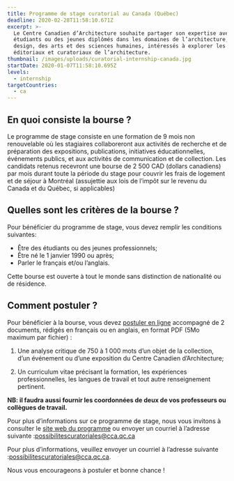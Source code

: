 ```yaml
---
title: Programme de stage curatorial au Canada (Québec)
deadline: 2020-02-28T11:58:10.671Z
excerpt: >-
  Le Centre Canadien d’Architecture souhaite partager son expertise avec des
  étudiants ou des jeunes diplômés dans les domaines de l’architecture, du
  design, des arts et des sciences humaines, intéressés à explorer les aspects
  éditoriaux et curatoriaux de l’architecture.
thumbnail: /images/uploads/curatorial-internship-canada.jpg
startDate: 2020-01-07T11:58:10.695Z
levels:
  - internship
targetCountries:
  - ca
---
```

## En quoi consiste la bourse ?

Le programme de stage consiste en une formation de 9 mois non renouvelable où les stagiaires collaboreront aux activités de recherche et de préparation des expositions, publications, initiatives éducationnelles, événements publics, et aux activités de communication et de collection. Les candidats retenus recevront une bourse de 2 500 CAD (dollars canadiens) par mois durant toute la période du stage pour couvrir les frais de logement et de séjour à Montréal (assujettie aux lois de l’impôt sur le revenu du Canada et du Québec, si applicables)

## Quelles sont les critères de la bourse ?

Pour bénéficier du programme de stage, vous devez remplir les conditions suivantes:

* Être des étudiants ou des jeunes professionnels;
* Être né le 1 janvier 1990 ou après;
* Parler le français et/ou l’anglais.

Cette bourse est ouverte à tout le monde sans distinction de nationalité ou de résidence.

## Comment postuler ?

Pour bénéficier à la bourse, vous devez <a href="https://form.jotform.com/93316408956263" target="_blank" rel="noopener noreferrer">postuler en ligne</a> accompagné de 2 documents, rédigés en français ou en anglais, en format PDF (5Mo maximum par fichier) :

1) Une analyse critique de 750 à 1 000 mots d’un objet de la collection, d’un événement ou d’une exposition du Centre Canadien d’Architecture;

2) Un curriculum vitae précisant la formation, les expériences professionnelles, les langues de travail et tout autre renseignement pertinent.

**NB: il faudra aussi fournir les coordonnées de deux de vos professeurs ou collègues de travail.**

Pour plus d’informations sur ce programme de stage, nous vous invitons à consulter le <a href="https://www.cca.qc.ca/fr/38803/programme-de-stages-curatoriaux" target="_blank" rel="noopener noreferrer">site web du programme</a> ou envoyer un courriel à l’adresse suivante :[possibilitescuratoriales@cca.qc.ca](mailto:possibilitescuratoriales@cca.qc.ca)

Pour plus d’informations, veuillez envoyer un courriel à l’adresse suivante :[possibilitescuratoriales@cca.qc.ca](mailto:possibilitescuratoriales@cca.qc.ca).

Nous vous encourageons à postuler et bonne chance !

